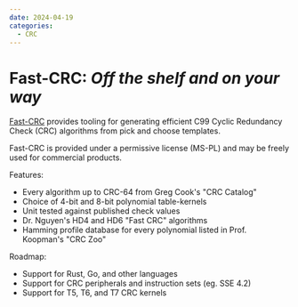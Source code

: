 ```yaml
---
date: 2024-04-19
categories:
  - CRC
---
```


# Fast-CRC: _Off the shelf and on your way_

[Fast-CRC](https://github.com/leeson-consulting/fast-crc)
provides tooling for generating efficient C99 Cyclic Redundancy Check (CRC) algorithms from pick and choose templates.

Fast-CRC is provided under a permissive license (MS-PL) and may be freely used for commercial products.

Features:

- Every algorithm up to CRC-64 from Greg Cook's "CRC Catalog"
- Choice of 4-bit and 8-bit polynomial table-kernels
- Unit tested against published check values
- Dr. Nguyen's HD4 and HD6 "Fast CRC" algorithms
- Hamming profile database for every polynomial listed in Prof. Koopman's "CRC Zoo"

Roadmap:

- Support for Rust, Go, and other languages
- Support for CRC peripherals and instruction sets (eg. SSE 4.2)
- Support for T5, T6, and T7 CRC kernels
